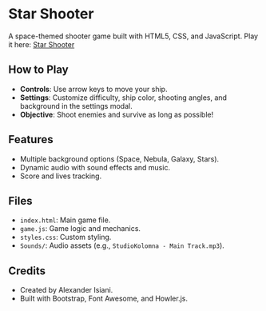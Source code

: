 # Star Shooter

A space-themed shooter game built with HTML5, CSS, and JavaScript. Play it here: [Star Shooter](https://thealisiani94.github.io/star-shooter/)

## How to Play
- **Controls**: Use arrow keys to move your ship.
- **Settings**: Customize difficulty, ship color, shooting angles, and background in the settings modal.
- **Objective**: Shoot enemies and survive as long as possible!

## Features
- Multiple background options (Space, Nebula, Galaxy, Stars).
- Dynamic audio with sound effects and music.
- Score and lives tracking.

## Files
- `index.html`: Main game file.
- `game.js`: Game logic and mechanics.
- `styles.css`: Custom styling.
- `Sounds/`: Audio assets (e.g., `StudioKolomna - Main Track.mp3`).

## Credits
- Created by Alexander Isiani.
- Built with Bootstrap, Font Awesome, and Howler.js.